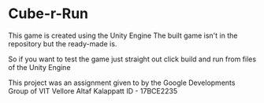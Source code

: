 # Cube-r-Run

This game is created using the Unity Engine
The built game isn't in the repository but the ready-made is.

So if you want to test the game just straight out click build and run from files of the Unity Engine

This project was an assignment given to by the Google Developments Group of VIT Vellore
Altaf Kalappatt
ID - 17BCE2235
